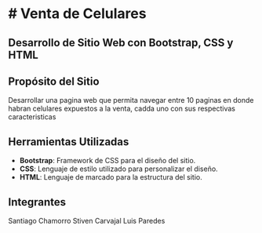 # # Venta de Celulares
## Desarrollo de Sitio Web con Bootstrap, CSS y HTML

## Propósito del Sitio
Desarrollar una pagina web que permita navegar entre 10 paginas en donde habran celulares expuestos a la venta, cadda uno con sus respectivas caracteristicas

## Herramientas Utilizadas
- **Bootstrap**: Framework de CSS para el diseño del sitio.
- **CSS**: Lenguaje de estilo utilizado para personalizar el diseño.
- **HTML**: Lenguaje de marcado para la estructura del sitio.
## Integrantes
Santiago Chamorro
Stiven Carvajal
Luis Paredes

